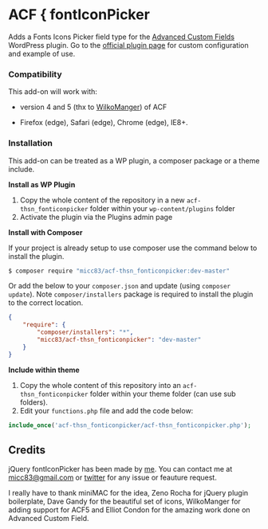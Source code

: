 ACF { fontIconPicker
==============

Adds a Fonts Icons Picker field type for the [Advanced Custom Fields](http://wordpress.org/extend/plugins/advanced-custom-fields/) WordPress plugin. Go to the [official plugin page](http://codeb.it/thsn_fonticonpicker/#acf) for custom configuration and example of use.

### Compatibility

This add-on will work with:

* version 4 and 5 (thx to [WilkoManger](https://github.com/WilkoManger)) of ACF

* Firefox (edge), Safari (edge), Chrome (edge), IE8+.

### Installation

This add-on can be treated as a WP plugin, a composer package or a theme include.

**Install as WP Plugin**

1. Copy the whole content of the repository in a new `acf-thsn_fonticonpicker` folder within your `wp-content/plugins` folder
2. Activate the plugin via the Plugins admin page

**Install with Composer**

If your project is already setup to use composer use the command below to install the plugin.

```bash
$ composer require "micc83/acf-thsn_fonticonpicker:dev-master"
```

Or add the below to your `composer.json` and update (using `composer update`). Note `composer/installers` package is required to install the plugin to the correct location.

```json
{
    "require": {
        "composer/installers": "*",
        "micc83/acf-thsn_fonticonpicker": "dev-master"
    }
}
```

**Include within theme**

1.	Copy the whole content of this repository into an `acf-thsn_fonticonpicker` folder within your theme folder (can use sub folders).
2.	Edit your `functions.php` file and add the code below:

```php
include_once('acf-thsn_fonticonpicker/acf-thsn_fonticonpicker.php');
```
## Credits

jQuery fontIconPicker has been made by [me](http://codeb.it). You can contact me at micc83@gmail.com or [twitter](https://twitter.com/Micc1983) for any issue or feauture request.

I really have to thank miniMAC for the idea, Zeno Rocha for jQuery plugin boilerplate, Dave Gandy for the beautiful set of icons, WilkoManger for adding support for ACF5 and Elliot Condon for the amazing work done on Advanced Custom Field.
